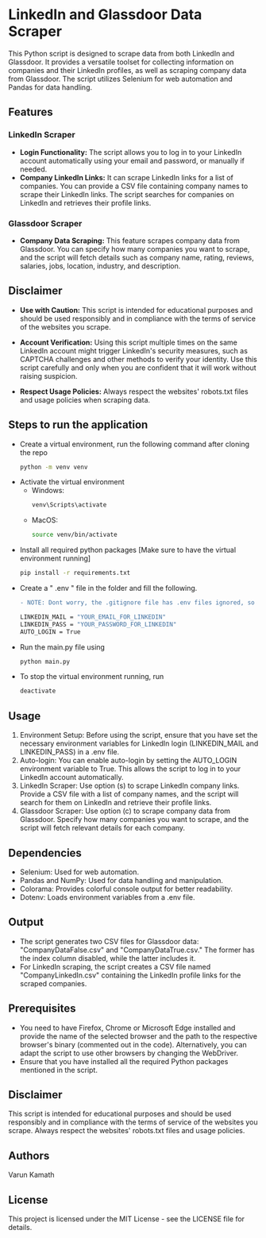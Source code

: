 # LinkedIn and Glassdoor Data Scraper
This Python script is designed to scrape data from both LinkedIn and Glassdoor. It provides a versatile toolset for collecting information on companies and their LinkedIn profiles, as well as scraping company data from Glassdoor. The script utilizes Selenium for web automation and Pandas for data handling.

## Features
### LinkedIn Scraper
- **Login Functionality:** The script allows you to log in to your LinkedIn account automatically using your email and password, or manually if needed.
- **Company LinkedIn Links:** It can scrape LinkedIn links for a list of companies. You can provide a CSV file containing company names to scrape their LinkedIn links. The script searches for companies on LinkedIn and retrieves their profile links.
### Glassdoor Scraper
- **Company Data Scraping:** This feature scrapes company data from Glassdoor. You can specify how many companies you want to scrape, and the script will fetch details such as company name, rating, reviews, salaries, jobs, location, industry, and description.


## Disclaimer
- **Use with Caution:** This script is intended for educational purposes and should be used responsibly and in compliance with the terms of service of the websites you scrape.

- **Account Verification:** Using this script multiple times on the same LinkedIn account might trigger LinkedIn's security measures, such as CAPTCHA challenges and other methods to verify your identity. Use this script carefully and only when you are confident that it will work without raising suspicion.

- **Respect Usage Policies:** Always respect the websites' robots.txt files and usage policies when scraping data.

## Steps to run the application
- Create a virtual environment, run the following command after cloning the repo
  ```bash
  python -m venv venv
  ```
- Activate the virtual environment
  - Windows:
    ```bash
    venv\Scripts\activate
    ```
  - MacOS:
    ```bash
    source venv/bin/activate
    ```
- Install all required python packages [Make sure to have the virtual environment running]
  ```bash
  pip install -r requirements.txt
  ```
- Create a " .env " file in the folder and fill the following.
  ```diff
  - NOTE: Dont worry, the .gitignore file has .env files ignored, so your credentials [the .env file] wont be pushed on the github and it will be on your local machine only.
  ```
  ```bash
  LINKEDIN_MAIL = "YOUR_EMAIL_FOR_LINKEDIN"
  LINKEDIN_PASS = "YOUR_PASSWORD_FOR_LINKEDIN"
  AUTO_LOGIN = True
  ```
- Run the main.py file using
  ```bash
  python main.py
  ```
- To stop the virtual environment running, run
  ```bash
  deactivate
  ```

## Usage
1. Environment Setup: Before using the script, ensure that you have set the necessary environment variables for LinkedIn login (LINKEDIN_MAIL and LINKEDIN_PASS) in a .env file.
2. Auto-login: You can enable auto-login by setting the AUTO_LOGIN environment variable to True. This allows the script to log in to your LinkedIn account automatically.
3. LinkedIn Scraper: Use option (s) to scrape LinkedIn company links. Provide a CSV file with a list of company names, and the script will search for them on LinkedIn and retrieve their profile links.
4. Glassdoor Scraper: Use option (c) to scrape company data from Glassdoor. Specify how many companies you want to scrape, and the script will fetch relevant details for each company.

## Dependencies
- Selenium: Used for web automation.
- Pandas and NumPy: Used for data handling and manipulation.
- Colorama: Provides colorful console output for better readability.
- Dotenv: Loads environment variables from a .env file.

## Output
- The script generates two CSV files for Glassdoor data: "CompanyDataFalse.csv" and "CompanyDataTrue.csv." The former has the index column disabled, while the latter includes it.
- For LinkedIn scraping, the script creates a CSV file named "CompanyLinkedIn.csv" containing the LinkedIn profile links for the scraped companies.

## Prerequisites
- You need to have Firefox, Chrome or Microsoft Edge installed and provide the name of the selected browser and the path to the respective browser's binary (commented out in the code). Alternatively, you can adapt the script to use other browsers by changing the WebDriver.
- Ensure that you have installed all the required Python packages mentioned in the script.

## Disclaimer
This script is intended for educational purposes and should be used responsibly and in compliance with the terms of service of the websites you scrape. Always respect the websites' robots.txt files and usage policies.

## Authors
Varun Kamath

## License
This project is licensed under the MIT License - see the LICENSE file for details.
